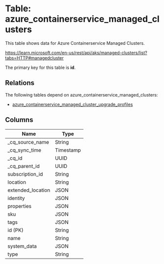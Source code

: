 # Table: azure_containerservice_managed_clusters

This table shows data for Azure Containerservice Managed Clusters.

https://learn.microsoft.com/en-us/rest/api/aks/managed-clusters/list?tabs=HTTP#managedcluster

The primary key for this table is **id**.

## Relations

The following tables depend on azure_containerservice_managed_clusters:
  - [azure_containerservice_managed_cluster_upgrade_profiles](azure_containerservice_managed_cluster_upgrade_profiles)

## Columns

| Name          | Type          |
| ------------- | ------------- |
|_cq_source_name|String|
|_cq_sync_time|Timestamp|
|_cq_id|UUID|
|_cq_parent_id|UUID|
|subscription_id|String|
|location|String|
|extended_location|JSON|
|identity|JSON|
|properties|JSON|
|sku|JSON|
|tags|JSON|
|id (PK)|String|
|name|String|
|system_data|JSON|
|type|String|